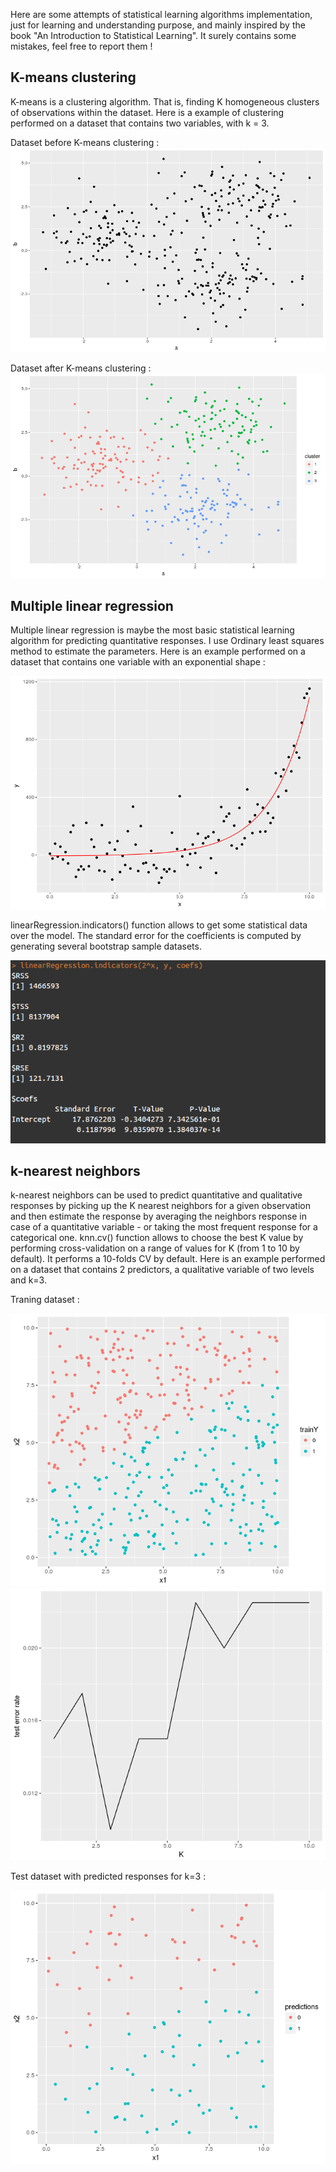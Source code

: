 Here are some attempts of statistical learning algorithms implementation, just for learning and understanding purpose, and mainly inspired by the book "An Introduction to Statistical Learning". It surely contains some mistakes, feel free to report them !

## K-means clustering

K-means is a clustering algorithm. That is, finding K homogeneous clusters of observations within the dataset. Here is a example of clustering performed on a dataset that contains two variables, with k = 3.

Dataset before K-means clustering :
![Sample dataset](kmeans/plot1.png)

Dataset after K-means clustering :
![Sample dataset clustered](kmeans/plot2.png)

## Multiple linear regression

Multiple linear regression is maybe the most basic statistical learning algorithm for predicting quantitative responses. I use Ordinary least squares method to estimate the parameters. Here is an example performed on a dataset that contains one variable with an exponential shape :

![Linear regression plot](linearRegression/plot1.png)

linearRegression.indicators() function allows to get some statistical data over the model. The standard error for the coefficients is computed by generating several bootstrap sample datasets.

![Linear regression indicators](linearRegression/code1.png)

## k-nearest neighbors

k-nearest neighbors can be used to predict quantitative and qualitative responses by picking up the K nearest neighbors for a given observation and then estimate the response by averaging the neighbors response in case of a quantitative variable - or taking the most frequent response for a categorical one. 
knn.cv() function allows to choose the best K value by performing cross-validation on a range of values for K (from 1 to 10 by default). It performs a 10-folds CV by default.
Here is an example performed on a dataset that contains 2 predictors, a qualitative variable of two levels and k=3.

Traning dataset :

![knn training dataset](knn/plot1.png)
![cross validation error rate](knn/plot3.png)

Test dataset with predicted responses for k=3 :

![knn training predictions](knn/plot2.png)